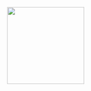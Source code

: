 <!--
**CodigDev/CodigDev** is a ✨ _special_ ✨ repository because its `README.md` (this file) appears on your GitHub profile.

Here are some ideas to get you started:

- 🔭 I’m currently working on ...
- 🌱 I’m currently learning ...
- 👯 I’m looking to collaborate on ...
- 🤔 I’m looking for help with ...
- 💬 Ask me about ...
- 📫 How to reach me: ...
- 😄 Pronouns: ...
- ⚡ Fun fact: ...
--> 
 

 <div>
  <a href="https://github.com/CodigDev">
  <img height="180em" src="https://github-readme-stats.vercel.app/api?username=CodigDev&show_icons=true&theme=gruvbox&include_all_commits=true&count_private=true"/>

   </div>

 
 
 
  
